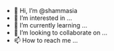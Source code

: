 - 👋 Hi, I’m @shammasia
- 👀 I’m interested in ...
- 🌱 I’m currently learning ...
- 💞️ I’m looking to collaborate on ...
- 📫 How to reach me ...

<!---
shammasia/shammasia is a ✨ special ✨ repository because its `README.md` (this file) appears on your GitHub profile.
You can click the Preview link to take a look at your changes.
--->
